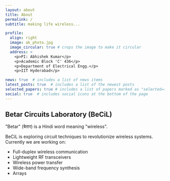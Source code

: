 ```yaml
---
layout: about
title: About
permalink: /
subtitle: making life wireless...

profile:
  align: right
  image: ak_photo.jpg
  image_circular: true # crops the image to make it circular
  address: >
    <p>PI: Abhishek Kumar</p>
    <p>Academic Block 'C' 436</p>
    <p>Department of Electrical Engg.</p>
    <p>IIT Hyderabad</p>

news: true  # includes a list of news items
latest_posts: true  # includes a list of the newest posts
selected_papers: true # includes a list of papers marked as "selected={true}"
social: true  # includes social icons at the bottom of the page
---
```


## **Be**tar **Ci**rcuits **L**aboratory (**BeCiL**)
"Betar" (बेतार) is a Hindi word meaning "wireless".

BeCiL is exploring circuit techniques to revolutionize wireless systems. Currently we are working on:

- Full-duplex wireless communication
- Lightweight RF transceivers
- Wireless power transfer
- Wide-band frequency synthesis
- Arrays
